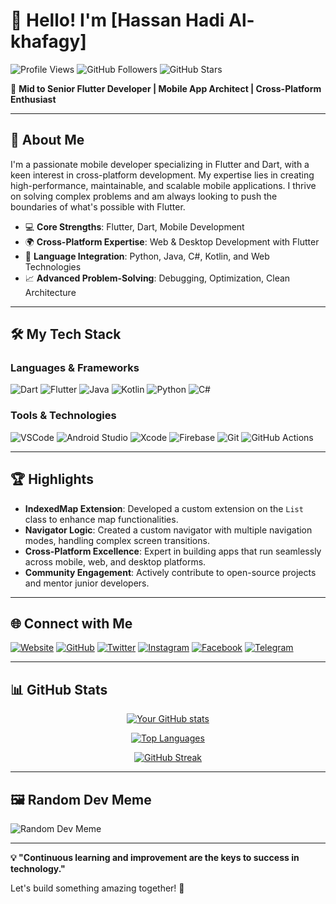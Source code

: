 # 👋 Hello! I'm [Hassan Hadi Al-khafagy]

![Profile Views](https://komarev.com/ghpvc/?username=hassony105&color=brightgreen) ![GitHub Followers](https://img.shields.io/github/followers/hassony105?label=Followers) ![GitHub Stars](https://img.shields.io/github/stars/hassony105?label=Stars)

🎯 **Mid to Senior Flutter Developer | Mobile App Architect | Cross-Platform Enthusiast**

---

## 🚀 About Me

I'm a passionate mobile developer specializing in Flutter and Dart, with a keen interest in cross-platform development. My expertise lies in creating high-performance, maintainable, and scalable mobile applications. I thrive on solving complex problems and am always looking to push the boundaries of what's possible with Flutter.

- 💻 **Core Strengths**: Flutter, Dart, Mobile Development
- 🌍 **Cross-Platform Expertise**: Web & Desktop Development with Flutter
- 🔗 **Language Integration**: Python, Java, C#, Kotlin, and Web Technologies
- 📈 **Advanced Problem-Solving**: Debugging, Optimization, Clean Architecture

---

## 🛠️ My Tech Stack

### Languages & Frameworks
![Dart](https://img.shields.io/badge/-Dart-0175C2?logo=dart&logoColor=white&style=flat) 
![Flutter](https://img.shields.io/badge/-Flutter-02569B?logo=flutter&logoColor=white&style=flat) 
![Java](https://img.shields.io/badge/-Java-007396?logo=java&logoColor=white&style=flat) 
![Kotlin](https://img.shields.io/badge/-Kotlin-0095D5?logo=kotlin&logoColor=white&style=flat)
![Python](https://img.shields.io/badge/-Python-3776AB?logo=python&logoColor=white&style=flat)
![C#](https://img.shields.io/badge/-C%23-239120?logo=c-sharp&logoColor=white&style=flat)

### Tools & Technologies
![VSCode](https://img.shields.io/badge/-VSCode-007ACC?logo=visual-studio-code&logoColor=white&style=flat)
![Android Studio](https://img.shields.io/badge/-Android%20Studio-3DDC84?logo=android-studio&logoColor=white&style=flat)
![Xcode](https://img.shields.io/badge/-Xcode-147EFB?logo=xcode&logoColor=white&style=flat)
![Firebase](https://img.shields.io/badge/-Firebase-FFCA28?logo=firebase&logoColor=white&style=flat)
![Git](https://img.shields.io/badge/-Git-F05032?logo=git&logoColor=white&style=flat)
![GitHub Actions](https://img.shields.io/badge/-GitHub%20Actions-2088FF?logo=github-actions&logoColor=white&style=flat)

---

## 🏆 Highlights

- **IndexedMap Extension**: Developed a custom extension on the `List` class to enhance map functionalities.
- **Navigator Logic**: Created a custom navigator with multiple navigation modes, handling complex screen transitions.
- **Cross-Platform Excellence**: Expert in building apps that run seamlessly across mobile, web, and desktop platforms.
- **Community Engagement**: Actively contribute to open-source projects and mentor junior developers.

---

## 🌐 Connect with Me

[![Website](https://img.shields.io/badge/-Hassony-FF7139?logo=htmx&logoColor=white&style=flat)](https://www.hassony.com)
[![GitHub](https://img.shields.io/badge/-GitHub-181717?logo=github&logoColor=white&style=flat)](https://github.com/hassony105)
[![Twitter](https://img.shields.io/badge/-Twitter-1DA1F2?logo=twitter&logoColor=white&style=flat)](https://twitter.com/hassony_105)
[![Instagram](https://img.shields.io/badge/-Instagram-E4405F?logo=instagram&logoColor=white&style=flat)](https://instagram.com/hassony.105)
[![Facebook](https://img.shields.io/badge/-Facebook-1877F2?logo=facebook&logoColor=white&style=flat)](https://facebook.com/hassony.105)
[![Telegram](https://img.shields.io/badge/-Telegram-26A5E4?logo=telegram&logoColor=white&style=flat)](https://t.me/hassony_105)

---

## 📊 GitHub Stats

<div align="center">

[![Your GitHub stats](https://github-readme-stats.vercel.app/api?username=YourUsername&show_icons=true&theme=radical)](https://github.com/hassony105)

[![Top Languages](https://github-readme-stats.vercel.app/api/top-langs/?username=YourUsername&layout=compact&theme=radical)](https://github.com/hassony105)

[![GitHub Streak](https://streak-stats.demolab.com?user=YourUsername&theme=radical)](https://github.com/hassony105)

</div>

---

## 🖼️ Random Dev Meme

![Random Dev Meme](https://rm.up.railway.app/)

---

**💡 "Continuous learning and improvement are the keys to success in technology."**

Let's build something amazing together! 🚀
